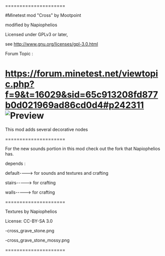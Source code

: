=====================

#Minetest mod "Cross" by Mootpoint

modified by Napiophelios

Licensed under GPLv3 or later,

see http://www.gnu.org/licenses/gpl-3.0.html

Forum Topic :

https://forum.minetest.net/viewtopic.php?f=9&t=16029&sid=65c913208fd877b0d021969ad86cd0d4#p242311
![Preview](https://raw.githubusercontent.com/mootpoint/cross/master/screenshot.png)
=====================

This mod adds several decorative nodes

=====================

For the new sounds portion in this mod check out the fork that Napiophelios has.



depends :

default----> for sounds and textures and crafting

stairs-----> for crafting

walls-----> for crafting

=====================

Textures by Napiophelios

License: CC-BY-SA 3.0

-cross_grave_stone.png

-cross_grave_stone_mossy.png

=====================
